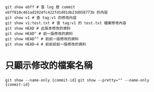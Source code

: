 ```
git show ebff # 查 log 是 commit ebff810c461ad1924fc422fd1d01db23d858773b 的內容
git show v1 # 查 tag:v1 的修改內容
git show v1:test.txt # 查 tag:v1 的 test.txt 檔案修改內容
git show HEAD # 此版本修改的資料
git show HEAD^ # 前一版修改的資料
git show HEAD^^ # 前前一版修改的資料
git show HEAD~4 # 前前前前一版修改的資料
```

# 只顯示修改的檔案名稱

`git show --name-only {commit-id}`
`git show --pretty="" --name-only {commit-id}`